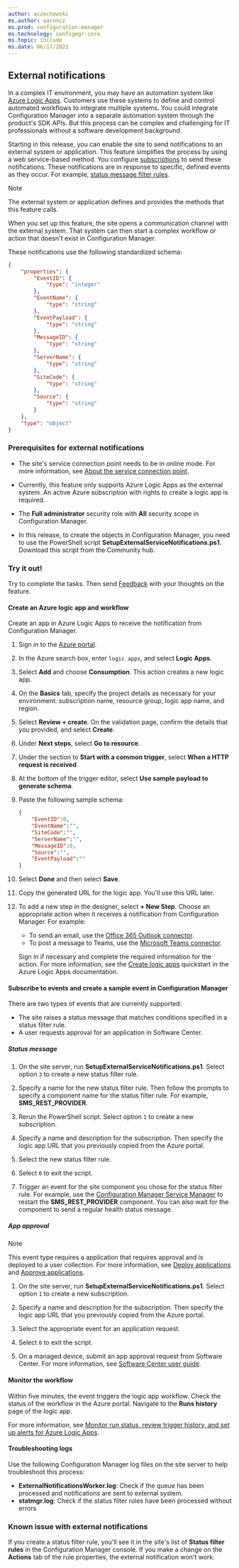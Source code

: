 ```yaml
---
author: aczechowski
ms.author: aaroncz
ms.prod: configuration-manager
ms.technology: configmgr-core
ms.topic: include
ms.date: 06/17/2021
---
```


## <a name="bkmk_pushnotify"></a> External notifications

<!--9504414-->

In a complex IT environment, you may have an automation system like [Azure Logic Apps](/azure/logic-apps/logic-apps-overview). Customers use these systems to define and control automated workflows to integrate multiple systems. You could integrate Configuration Manager into a separate automation system through the product's SDK APIs. But this process can be complex and challenging for IT professionals without a software development background.

Starting in this release, you can enable the site to send notifications to an external system or application. This feature simplifies the process by using a web service-based method. You configure [subscriptions](../../../../servers/manage/configure-alerts.md) to send these notifications. These notifications are in response to specific, defined events as they occur. For example, [status message filter rules](../../../../servers/manage/use-status-system.md#manage-status-filter-rules).

> [!NOTE]
> The external system or application defines and provides the methods that this feature calls.

When you set up this feature, the site opens a communication channel with the external system. That system can then start a complex workflow or action that doesn't exist in Configuration Manager.

These notifications use the following standardized schema:

```json
{
    "properties": {
        "EventID": {
            "type": "integer"
        },
        "EventName": {
            "type": "string"
        },
        "EventPayload": {
            "type": "string"
        },
        "MessageID": {
            "type": "string"
        },
        "ServerName": {
            "type": "string"
        },
        "SiteCode": {
            "type": "string"
        },
        "Source": {
            "type": "string"
        }
    },
    "type": "object"
}
```

### Prerequisites for external notifications

- The site's service connection point needs to be in online mode. For more information, see [About the service connection point](../../../../servers/deploy/configure/about-the-service-connection-point.md).

- Currently, this feature only supports Azure Logic Apps as the external system. An active Azure subscription with rights to create a logic app is required.

- The **Full administrator** security role with **All** security scope in Configuration Manager.

- In this release, to create the objects in Configuration Manager, you need to use the PowerShell script **SetupExternalServiceNotifications.ps1**. Download this script from the Community hub.

### Try it out!

Try to complete the tasks. Then send [Feedback](../../../../understand/product-feedback.md) with your thoughts on the feature.

#### Create an Azure logic app and workflow

Create an app in Azure Logic Apps to receive the notification from Configuration Manager.

1. Sign in to the [Azure portal](https://portal.azure.com).

1. In the Azure search box, enter `logic apps`, and select **Logic Apps**.

1. Select **Add** and choose **Consumption**. This action creates a new logic app.

1. On the **Basics** tab, specify the project details as necessary for your environment: subscription name, resource group, logic app name, and region.

1. Select **Review + create**. On the validation page, confirm the details that you provided, and select **Create**.

1. Under **Next steps**, select **Go to resource**.

1. Under the section to **Start with a common trigger**, select **When a HTTP request is received**.
1. At the bottom of the trigger editor, select **Use sample payload to generate schema**.

1. Paste the following sample schema:

    ```json
    {
        "EventID":0,
        "EventName":"",
        "SiteCode":"",
        "ServerName":"",
        "MessageID":0,
        "Source":"",
        "EventPayload":""
    }
    ```

1. Select **Done** and then select **Save**.

1. Copy the generated URL for the logic app. You'll use this URL later.

1. To add a new step in the designer, select **+ New Step**. Choose an appropriate action when it receives a notification from Configuration Manager. For example:

    - To send an email, use the [Office 365 Outlook connector](/azure/connectors/connectors-create-api-office365-outlook).
    - To post a message to Teams, use the [Microsoft Teams connector](/connectors/teams/).

    Sign in if necessary and complete the required information for the action. For more information, see the [Create logic apps](/azure/logic-apps/quickstart-create-first-logic-app-workflow#add-an-action) quickstart in the Azure Logic Apps documentation.

#### Subscribe to events and create a sample event in Configuration Manager

There are two types of events that are currently supported:

- The site raises a status message that matches conditions specified in a status filter rule.
- A user requests approval for an application in Software Center.

##### Status message

1. On the site server, run **SetupExternalServiceNotifications.ps1**. Select option `3` to create a new status filter rule.

1. Specify a name for the new status filter rule. Then follow the prompts to specify a component name for the status filter rule. For example, **SMS_REST_PROVIDER**.

1. Rerun the PowerShell script. Select option `1` to create a new subscription.

1. Specify a name and description for the subscription. Then specify the logic app URL that you previously copied from the Azure portal.

1. Select the new status filter rule.

1. Select `0` to exit the script.

1. Trigger an event for the site component you chose for the status filter rule. For example, use the [Configuration Manager Service Manager](../../../../servers/deploy/configure/site-components.md#configuration-manager-service-manager) to restart the **SMS_REST_PROVIDER** component. You can also wait for the component to send a regular health status message.

##### App approval

> [!NOTE]
> This event type requires a application that requires approval and is deployed to a user collection. For more information, see [Deploy applications](../../../../../apps/deploy-use/deploy-applications.md) and [Approve applications](../../../../../apps/deploy-use/app-approval.md).

1. On the site server, run **SetupExternalServiceNotifications.ps1**. Select option `1` to create a new subscription.

1. Specify a name and description for the subscription. Then specify the logic app URL that you previously copied from the Azure portal.

1. Select the appropriate event for an application request.

1. Select `0` to exit the script.

1. On a managed device, submit an app approval request from Software Center. For more information, see [Software Center user guide](../../../../understand/software-center.md#install-an-application).

#### Monitor the workflow

Within five minutes, the event triggers the logic app workflow. Check the status of the workflow in the Azure portal. Navigate to the **Runs history** page of the logic app.

For more information, see [Monitor run status, review trigger history, and set up alerts for Azure Logic Apps](/azure/logic-apps/monitor-logic-apps).

#### Troubleshooting logs

Use the following Configuration Manager log files on the site server to help troubleshoot this process:

- **ExternalNotificationsWorker.log**: Check if the queue has been processed and notifications are sent to external system.
- **statmgr.log**: Check if the status filter rules have been processed without errors

### Known issue with external notifications

If you create a status filter rule, you'll see it in the site's list of **Status filter rules** in the Configuration Manager console. If you make a change on the **Actions** tab of the rule properties, the external notification won't work.
